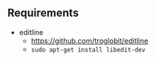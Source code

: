## Requirements

- editline
  - https://github.com/troglobit/editline
  - `sudo apt-get install libedit-dev`
